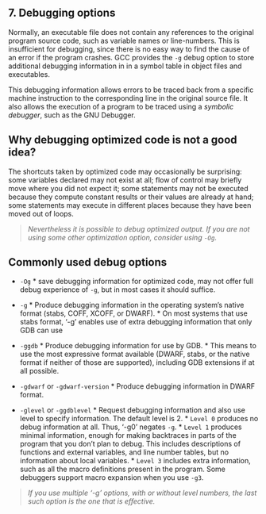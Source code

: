## 7. Debugging options

Normally, an executable file does not contain any references to the original program source code, such as variable names or line-numbers. This is insufficient for debugging, since there is no easy way to find the cause of an error if the program crashes. GCC provides the ``-g`` debug option to store additional debugging information in in a symbol table in object files and executables.  

This debugging information allows errors to be traced back from a specific machine instruction to the corresponding line in the original source file. It also allows the execution of a program to be traced using a *symbolic debugger*, such as the GNU Debugger.

## Why debugging optimized code is not a good idea?
The shortcuts taken by optimized code may occasionally be surprising: some variables declared may not exist at all; flow of control may briefly move where you did not expect it; some statements may not be executed because they compute constant results or their values are already at hand; some statements may execute in different places because they have been moved out of loops.

> *Nevertheless it is possible to debug optimized output. If you are not using some other optimization option, consider using ``-Og``.*

## Commonly used debug options

* ``-Og``
       * save debugging information for optimized code, may not offer full debug experience of ``-g``, but in most cases it should suffice.
* ``-g``
       * Produce debugging information in the operating system’s native format (stabs, COFF, XCOFF, or DWARF).
       * On most systems that use stabs format, ‘-g’ enables use of extra debugging information that only GDB can use

* ```-ggdb```
        * Produce debugging information for use by GDB.
        * This means to use the most expressive format available (DWARF, stabs, or the native format if neither of those are supported), including GDB extensions if at all possible.

* ```-gdwarf``` or ```-gdwarf-version```
        * Produce debugging information in DWARF format.

* ```-glevel``` or ```-ggdblevel```
       * Request debugging information and also use level to specify information. The default level is 2.
       * ```Level 0``` produces no debug information at all. Thus, ‘-g0’ negates ```-g```.
       * ```Level 1``` produces minimal information, enough for making backtraces in parts of the program that you don’t plan to debug. This includes descriptions of functions and external variables, and line number tables, but no information about local variables.
       * ```Level 3``` includes extra information, such as all the macro definitions present in the program. Some debuggers support macro expansion when you use ```-g3```.

> *If you use multiple ‘-g’ options, with or without level numbers, the last such option is the one that is effective.*
